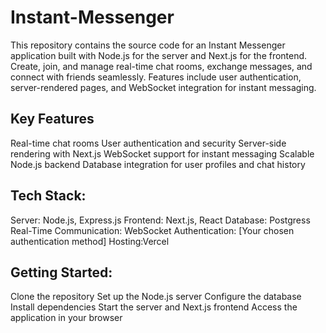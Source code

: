 # Instant-Messenger
This repository contains the source code for an Instant Messenger application built with Node.js for the server and Next.js for the frontend. Create, join, and manage real-time chat rooms, exchange messages, and connect with friends seamlessly. Features include user authentication, server-rendered pages, and WebSocket integration for instant messaging.

## Key Features

Real-time chat rooms
User authentication and security
Server-side rendering with Next.js
WebSocket support for instant messaging
Scalable Node.js backend
Database integration for user profiles and chat history

## Tech Stack:

Server: Node.js, Express.js
Frontend: Next.js, React
Database: Postgress
Real-Time Communication: WebSocket
Authentication: [Your chosen authentication method]
Hosting:Vercel

## Getting Started:

Clone the repository
Set up the Node.js server
Configure the database
Install dependencies
Start the server and Next.js frontend
Access the application in your browser

